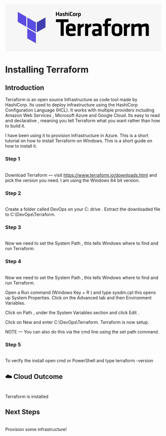 ![placeholder image](tf.png)

# Installing Terraform

## Introduction

Terraform is an open source Infrastructure as code tool made by HashiCorp. Its used to deploy infrastructure using the HashiCorp Configuration Language (HCL). It works with multiple providers including Amazon Web Services , Microsoft Azure and Google Cloud. Its easy to read and declarative , meaning you tell Terraform what you want rather than how to build it.  

I have been using it to provision Infrastructure in Azure. This is a short tutorial on how to install Terraform on Windows. This is a short guide on how to install it.   

### Step 1  
\
Download Terraform — visit https://www.terraform.io/downloads.html and pick the version you need. I am using the Windows 64 bit version.

### Step 2 
\
Create a folder called DevOps on your C: drive . Extract the downloaded file to C:\DevOps\Terraform.

### Step 3 
\
Now we need to set the System Path , this tells Windows where to find and run Terraform.

### Step 4 
\
Now we need to set the System Path , this tells Windows where to find and run Terraform.

Open a Run command (Windows Key + R ) and type sysdm.cpl this opens up System Properties. Click on the Advanced tab and then Environment Variables.

Click on Path , under the System Variables section and click Edit .

Click on New and enter C:\DevOps\Terraform. Terraform is now setup.

NOTE — You can also do this via the cmd line using the set path command.

### Step 5
\
To verify the install open cmd or PowerShell and type terraform -version


## ☁️ Cloud Outcome
\
Terraform is installed 

## Next Steps
\
Provision some infrastructure!


